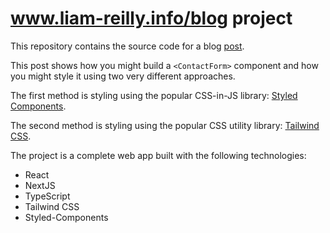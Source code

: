 # www.liam-reilly.info/blog project

This repository contains the source code for a blog [post](https://www.liam-reilly.info/blog/post/tailwind/).

This post shows how you might build a `<ContactForm>` component and how you might style it using two very different approaches.

The first method is styling using the popular CSS-in-JS library: [Styled Components](https://styled-components.com/).

The second method is styling using the popular CSS utility library: [Tailwind CSS](https://tailwindcss.com/). 

The project is a complete web app built with the following technologies:

* React
* NextJS
* TypeScript
* Tailwind CSS
* Styled-Components